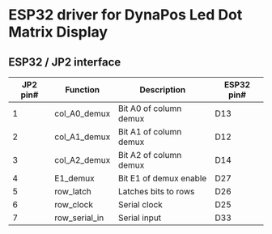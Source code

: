 # ESP32 driver for DynaPos Led Dot Matrix Display

## ESP32 / JP2 interface

|JP2 pin#|Function|Description|ESP32 pin#|
|--------|--------|-----------|----------|
|1|col_A0_demux|Bit A0 of column demux|D13|
|2|col_A1_demux|Bit A1 of column demux|D12|
|3|col_A2_demux|Bit A2 of column demux|D14|
|4|E1_demux|Bit E1 of demux enable|D27|
|5|row_latch|Latches bits to rows|D26|
|6|row_clock|Serial clock|D25|
|7|row_serial_in|Serial input|D33|
